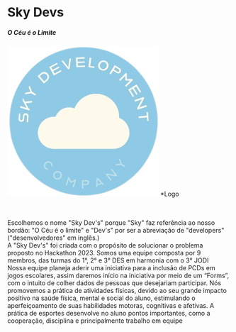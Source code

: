 <h1>Sky Devs</h1>
<h5>O Céu é o Limite</h5>
<img src="logo.png">
<label>*Logo</label>
<br>
<br>
<br>
<p>
Escolhemos o nome "Sky Dev's" porque "Sky" faz referência ao nosso bordão: "O Céu é o limite" e "Dev's" por ser a abreviação de "developers" ("desenvolvedores" em inglês.)<br>
A "Sky Dev's" foi criada com o propósito de solucionar o problema proposto no Hackathon 2023. Somos uma equipe composta por 9 membros, das turmas do 1°, 2° e 3° DES em harmonia com o 3° JODI<br>
Nossa equipe planeja aderir uma iniciativa para a inclusão de PCDs em jogos escolares, assim daremos início na iniciativa por meio de um “Forms”, com o intuito de colher dados de pessoas que desejariam participar. Nós promovemos a prática de atividades físicas, devido ao seu grande impacto positivo na saúde física, mental e social do aluno, estimulando o aperfeiçoamento de suas habilidades motoras, cognitivas e afetivas. A prática de esportes desenvolve no aluno pontos importantes, como a cooperação, disciplina e principalmente trabalho em equipe
</p>
